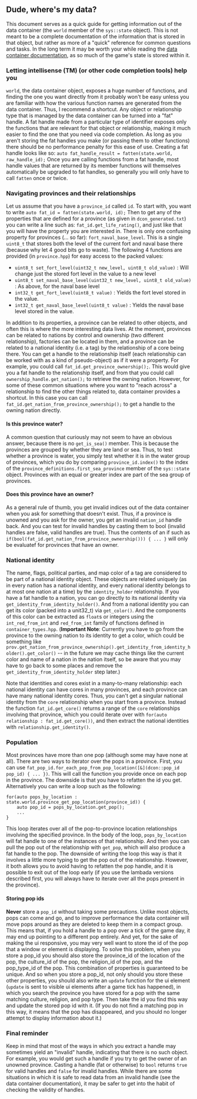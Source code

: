 ## Dude, where's my data?

This document serves as a quick guide for getting information out of the data container (the `world` member of the `sys::state` object). This is not meant to be a complete documentation of the information that is stored in that object, but rather as more of a "quick" reference for common questions and tasks. In the long term it may be worth your while reading the [data container documentation](https://github.com/schombert/DataContainer), as so much of the game's state is stored within it.

### Letting intellisense (TM) (or other code completion tools) help you

`world`, the data container object, exposes a huge number of functions, and finding the one you want directly from it probably won't be easy unless you are familiar with how the various function names are generated from the data container. Thus, I recommend a shortcut. Any object or relationship type that is managed by the data container can be turned into a "fat" handle. A fat handle made from a particular type of identifier exposes only the functions that are relevant for that object or relationship, making it much easier to find the one that you need via code completion. As long as you aren't storing the fat handles you make (or passing them to other functions) there should be no performance penalty for this ease of use. Creating a fat handle looks like so: `auto fat_handle_result = fatten(state.world, raw_handle_id);` Once you are calling functions from a fat handle, most handle values that are returned by its member functions will themselves automatically be upgraded to fat handles, so generally you will only have to call `fatten` once or twice.

### Navigating provinces and their relationships

Let us assume that you have a `province_id` called `id`. To start with, you want to write `auto fat_id = fatten(state.world, id);` Then to get any of the properties that are defined for a province (as given in `dcon_generated.txt`) you can write a line such as: `fat_id.get_life_rating()`, and just like that you will have the property you are interested in. There is only one confusing property for provinces (... so far): `fort_naval_base_level`. This is a single `uint8_t` that stores both the level of the current fort and naval base there (because why let 4 good bits go to waste). The following 4 functions are provided (in `province.hpp`) for easy access to the packed values:

- `uint8_t set_fort_level(uint32_t new_level, uint8_t old_value)` : Will change just the stored fort level in the value to a new level
- `uint8_t set_naval_base_level(uint32_t new_level, uint8_t old_value)` : As above, for the naval base level
- `int32_t get_fort_level(uint8_t value)` : Yields the fort level stored in the value.
- `int32_t get_naval_base_level(uint8_t value)` : Yields the naval base level stored in the value.

In addition to its properties, a province can be related to other objects, and often this is where the more interesting data lives. At the moment, provinces can be related to nations by control and ownership (two different relationship), factories can be located in them, and a province can be related to a national identity (i.e. a tag) by the relationship of a core being there. You can get a handle to the relationship itself (each relationship can be worked with as a kind of pseudo-object) as if it were a property. For example, you could call `fat_id.get_province_ownership();`. This would give you a fat handle to the relationship itself, and from that you could call `ownership_handle.get_nation();` to retrieve the owning nation. However, for some of these common situations where you want to "reach across" a relationship to find the other things related to, data container provides a shortcut. In this case you can call `fat_id.get_nation_from_province_ownership();` to get a handle to the owning nation directly.

#### Is this province water?

A common question that curiously may not seem to have an obvious answer, because there is no `get_is_sea()` member. This is because the provinces are grouped by whether they are land or sea. Thus, to test whether a province is water, you simply test whether it is in the water group of provinces, which you do by comparing `province_id.index()` to the index of the `province_definitions.first_sea_province` member of the `sys::state` object. Provinces with an equal or greater index are part of the sea group of provinces.

#### Does this province have an owner?

As a general rule of thumb, you get invalid indices out of the data container when you ask for something that doesn't exist. Thus, if a province is unowned and you ask for the owner, you get an invalid `nation_id` handle back. And you can test for invalid handles by casting them to bool (invalid handles are false, valid handles are true). Thus the contents of an if such as `if(bool(fat_id.get_nation_from_province_ownership())) { ... }` will only be evaluatef for provinces that have an owner.

### National identity

The name, flags, political parties, and map color of a tag are considered to be part of a national identity object. These objects are related uniquely (as in every nation has a national identity, and every national identity belongs to at most one nation at a time) by the `identity_holder` relationship. If you have a fat handle to a nation, you can go directly to its national identity via `get_identity_from_identity_holder()`. And from a national identity you can get its color (packed into a unit32_t) via `get_color()`. And the components of this color can be extracted as `float`s or integers using the `int_red_from_int` and `red_from_int` family of functions defined in `container_types.hpp`. (**Important Note**: Currently you have to go from the province to the owning nation to its identity to get a color, which could be something like `prov.get_nation_from_province_ownership().get_identity_from_identity_holder().get_color()` -- in the future we may cache things like the current color and name of a nation in the nation itself, so be aware that you may have to go back to some places and remove the `get_identity_from_identity_holder` step later.)

Note that identities and cores exist in a many-to-many relationship: each national identity can have cores in many provinces, and each province can have many national identity cores. Thus, you can't get a singular national identity from the `core` relationship when you start from a province. Instead the function `fat_id.get_core()` returns a range of the `core` relationships involving that province, which you could iterate over with `for(auto relationship : fat_id.get_core())`, and then extract the national identities with `relationship.get_identity()`.


### Population

Most provinces have more than one pop (although some may have none at all). There are two ways to iterator over the pops in a province. First, you can use `fat_pop_id.for_each_pop_from_pop_location([&](dcon::pop_id pop_id) { ... })`. This will call the function you provide once on each pop in the province. The downside is that you have to refatten the id you get.  Alternatively you can write a loop such as the following:
```
for(auto pops_by_location : state.world.province_get_pop_location(province_id)) {
	auto pop_id = pops_by_location.get_pop();
	...
}
```
This loop iterates over all of the pop-to-province location relationships involving the specified province. In the body of the loop, `pops_by_location` will fat handle to one of the instances of that relationship. And then you can pull the pop out of the relationship with `get_pop`, which will also produce a fat handle to the pop. The downside of writing the loop this way is that it involves a little more typing to get the pop out of the relationship. However, it both allows you to avoid having to refatten the pop handle, and it is possible to exit out of the loop early (if you use the lambada versions described first, you will always have to iterate over all the pops present in the province).

#### Storing pop ids

**Never** store a `pop_id` without taking some precautions. Unlike most objects, pops can come and go, and to improve performance the data container will move pops around as they are deleted to keep them in a compact group. This means that, if you hold a handle to a pop over a tick of the game day, it may end up pointing to a different pop entirely. And yet, for the sake of making the ui responsive, you may very well want to store the id of the pop that a window or element is displaying. To solve this problem, when you store a pop_id you should also store the province_id of the location of the pop, the culture_id of the pop, the religion_id of the pop, and the pop_type_id of the pop. This combination of properties is guaranteed to be unique. And so when you store a pop_id, not only should you store these other properties, you should also write an `update` function for the ui element (`update` is sent to visible ui elements after a game tick has happened), in which you search the province you have stored for a pop with the same matching culture, religion, and pop type. Then take the id you find this way and update the stored pop id with it. (If you do not find a matching pop in this way, it means that the pop has disappeared, and you should no longer attempt to display information about it.)

### Final reminder

Keep in mind that most of the ways in which you extract a handle may sometimes yield an "invalid" handle, indicating that there is no such object. For example, you would get such a handle if you try to get the owner of an unowned province. Casting a handle (fat or otherwise) to `bool` returns `true` for valid handles and `false` for invalid handles. While there are some situations in which it is safe to read data from an invalid handle (see the data container documentation), it may be safer to get into the habit of checking the validity of handles.
